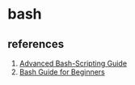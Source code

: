 # bash

## references
1. [Advanced Bash-Scripting Guide](http://tldp.org/LDP/abs/html/index.html)
1. [Bash Guide for Beginners](http://tldp.org/LDP/Bash-Beginners-Guide/html/index.html)
